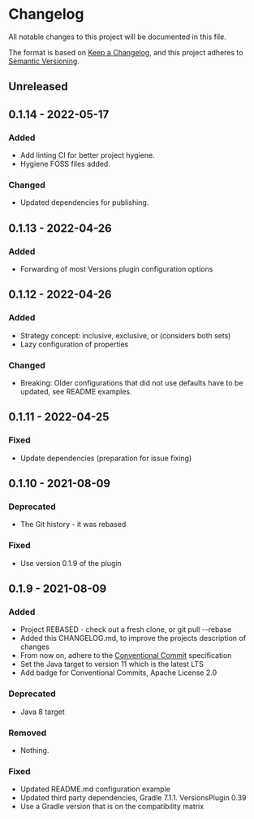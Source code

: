 <!-- markdownlint-disable MD024 -->
# Changelog

All notable changes to this project will be documented in this file.

The format is based on [Keep a Changelog](https://keepachangelog.com/en/1.0.0/),
and this project adheres to [Semantic Versioning](https://semver.org/spec/v2.0.0.html).

## Unreleased

## 0.1.14 - 2022-05-17

### Added
- Add linting CI for better project hygiene.
- Hygiene FOSS files added.

### Changed
- Updated dependencies for publishing.

## 0.1.13 - 2022-04-26

### Added
- Forwarding of most Versions plugin configuration options

## 0.1.12 - 2022-04-26

### Added
- Strategy concept: inclusive, exclusive, or (considers both sets)
- Lazy configuration of properties

### Changed
- Breaking: Older configurations that did not use defaults have to be updated, see README examples.

## 0.1.11 - 2022-04-25

### Fixed
- Update dependencies (preparation for issue fixing)

## 0.1.10 - 2021-08-09

### Deprecated
- The Git history - it was rebased

### Fixed
- Use version 0.1.9 of the plugin

## 0.1.9 - 2021-08-09

### Added
- Project REBASED - check out a fresh clone, or git pull --rebase
- Added this CHANGELOG.md, to improve the projects description of changes
- From now on, adhere to the [Conventional Commit](https://www.conventionalcommits.org/en/v1.0.0/) specification
- Set the Java target to version 11 which is the latest LTS
- Add badge for Conventional Commits, Apache License 2.0

### Deprecated
- Java 8 target

### Removed
- Nothing.

### Fixed
- Updated README.md configuration example
- Updated third party dependencies, Gradle 7.1.1. VersionsPlugin 0.39
- Use a Gradle version that is on the compatibility matrix

